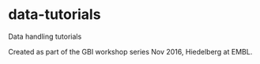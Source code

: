 # data-tutorials
Data handling tutorials

Created as part of the GBI workshop series Nov 2016, Hiedelberg at EMBL.
